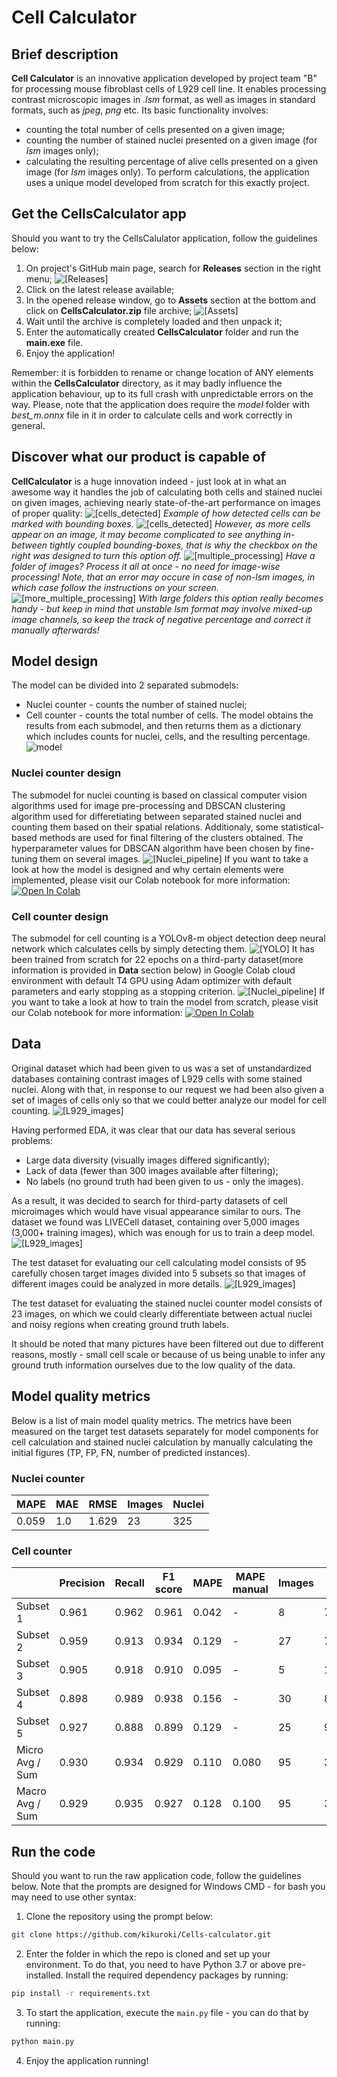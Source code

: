 # Cell Calculator

## Brief description

**Cell Calculator** is an innovative application developed by project team "B" for processing mouse fibroblast cells of L929 cell line. It enables processing contrast microscopic images in *.lsm* format, as well as images in standard formats, such as *jpeg*, *png* etc. Its basic functionality involves:
* counting the total number of cells presented on a given image;
* counting the number of stained nuclei presented on a given image (for *lsm* images only);
* calculating the resulting percentage of alive cells presented on a given image (for *lsm* images only).
To perform calculations, the application uses a unique model developed from scratch for this exactly project.

## Get the CellsCalculator app

Should you want to try the CellsCalulator application, follow the guidelines below:
1. On project's GitHub main page, search for **Releases** section in the right menu;
![[Releases]](images/Screenshot_8.png)
2. Click on the latest release available;
3. In the opened release window, go to **Assets** section at the bottom and click on **CellsCalculator.zip** file archive;
![[Assets]](images/Screenshot_9.png)
4. Wait until the archive is completely loaded and then unpack it;
5. Enter the automatically created **CellsCalculator** folder and run the **main.exe** file.
6. Enjoy the application!

Remember: it is forbidden to rename or change location of ANY elements within the **CellsCalculator** directory, as it may badly influence the application behaviour, up to its full crash with unpredictable errors on the way. Please, note that the application does require the *model* folder with *best_m.onnx* file in it in order to calculate cells and work correctly in general.

## Discover what our product is capable of

**CellCalculator** is a huge innovation indeed - just look at in what an awesome way it handles the job of calculating both cells and stained nuclei on given images, achieving nearly state-of-the-art performance on images of proper quality:
![[cells_detected]](images/Screenshot_8_2.png)
*Example of how detected cells can be marked with bounding boxes.*
![[cells_detected]](images/Screenshot_9_2.png)
*However, as more cells appear on an image, it may become complicated to see anything in-between tightly coupled bounding-boxes, that is why the checkbox on the right was designed to turn this option off.*
![[multiple_processing]](images/Screenshot_18.png)
*Have a folder of images? Process it all at once - no need for image-wise processing! Note, that an error may occure in case of non-lsm images, in which case follow the instructions on your screen.*
![[more_multiple_processing]](images/Screenshot_19.png)
*With large folders this option really becomes handy - but keep in mind that unstable lsm format may involve mixed-up image channels, so keep the track of negative percentage and correct it manually afterwards!*

## Model design
The model can be divided into 2 separated submodels:
* Nuclei counter - counts the number of stained nuclei;
* Cell counter - counts the total number of cells.
The model obtains the results from each submodel, and then returns them as a dictionary which includes counts for nuclei, cells, and the resulting percentage.
![model](images/general_model.png)

### Nuclei counter design
The submodel for nuclei counting is based on classical computer vision algorithms used for image pre-processing and DBSCAN clustering algorithm used for differetiating between separated stained nuclei and counting them based on their spatial relations. Additionaly, some statistical-based methods are used for final filtering of the clusters obtained. The hyperparameter values for DBSCAN algorithm have been chosen by fine-tuning them on several images.
![[Nuclei_pipeline]](images/Screenshot_5.png)
If you want to take a look at how the model is designed and why certain elements were implemented, please visit our Colab notebook for more information: [![Open In Colab](https://colab.research.google.com/assets/colab-badge.svg)](https://colab.research.google.com/drive/1cpntc3IXbIoR_0kkj4pkOzkzGqZbzueq#scrollTo=8xU2ZH2ahBBm)

### Cell counter design
The submodel for cell counting is a YOLOv8-m object detection deep neural network which calculates cells by simply detecting them.
![[YOLO]](images/YOLO_architecture.png)
It has been trained from scratch for 22 epochs on a third-party dataset(more information is provided in **Data** section below) in Google Colab cloud environment with default T4 GPU using Adam optimizer with default parameters and early stopping as a stopping criterion.
![[Nuclei_pipeline]](images/Screenshot_6.png)
If you want to take a look at how to train the model from scratch, please visit our Colab notebook for more information: [![Open In Colab](https://colab.research.google.com/assets/colab-badge.svg)](https://colab.research.google.com/drive/1cpntc3IXbIoR_0kkj4pkOzkzGqZbzueq?usp=sharing)

## Data

Original dataset which had been given to us was a set of unstandardized databases containing contrast images of L929 cells with some stained nuclei. Along with that, in response to our request we had been also given a set of images of cells only so that we could better analyze our model for cell counting.
![[L929_images]](images/target_data.png)

Having performed EDA, it was clear that our data has several serious problems:
- Large data diversity (visually images differed significantly);
- Lack of data (fewer than 300 images available after filtering);
- No labels (no ground truth had been given to us - only the images).

As a result, it was decided to search for third-party datasets of cell microimages which would have visual appearance similar to ours. The dataset we found was LIVECell dataset, containing over 5,000 images (3,000+ training images), which was enough for us to train a deep model.
![[L929_images]](images/livecell_data.png)

The test dataset for evaluating our cell calculating model consists of 95 carefully chosen target images divided into 5 subsets so that images of different images could be analyzed in more details.
![[L929_images]](images/Test_dataset_balance.png)

The test dataset for evaluating the stained nuclei counter model consists of 23 images, on which we could clearly differentiate between actual nuclei and noisy regions when creating ground truth labels.

It should be noted that many pictures have been filtered out due to different reasons, mostly - small cell scale or because of us being unable to infer any ground truth information ourselves due to the low quality of the data.

## Model quality metrics
Below is a list of main model quality metrics. The metrics have been measured on the target test datasets separately for model components for cell calculation and stained nuclei calculation by manually calculating the initial figures (TP, FP, FN, number of predicted instances).

### Nuclei counter
| MAPE | MAE | RMSE | Images | Nuclei |
|---|---|---|---|---|
| 0.059 | 1.0 | 1.629 | 23 | 325 |

### Cell counter

|  | Precision | Recall | F1 score | MAPE | MAPE manual | Images | Cells |
|---|---|---|---|---|---|---|---|
| Subset 1 | 0.961 | 0.962 | 0.961 | 0.042 | - | 8 | 7006 |
| Subset 2 | 0.959 | 0.913 | 0.934 | 0.129 | - | 27 | 7619 |
| Subset 3 | 0.905 | 0.918 | 0.910 | 0.095 | - | 5 | 1200 |
| Subset 4 | 0.898 | 0.989 | 0.938 | 0.156 | - | 30 | 8588 |
| Subset 5 | 0.927 | 0.888 | 0.899 | 0.129 | - | 25 | 9193 |
| Micro Avg / Sum | 0.930 | 0.934 | 0.929 | 0.110 | 0.080 | 95 | 33606 |
| Macro Avg / Sum | 0.929 | 0.935 | 0.927 | 0.128 | 0.100 | 95 | 33606 |

## Run the code

Should you want to run the raw application code, follow the guidelines below. Note that the prompts are designed for Windows CMD - for bash you may need to use other syntax:
1. Clone the repository using the prompt below:
```bash
git clone https://github.com/kikuroki/Cells-calculator.git
```
2. Enter the folder in which the repo is cloned and set up your environment. To do that, you need to have Python 3.7 or above pre-installed. Install the required dependency packages by running:
```bash
pip install -r requirements.txt
```
3. To start the application, execute the ```main.py``` file - you can do that by running:
```bash
python main.py
```
4. Enjoy the application running!

